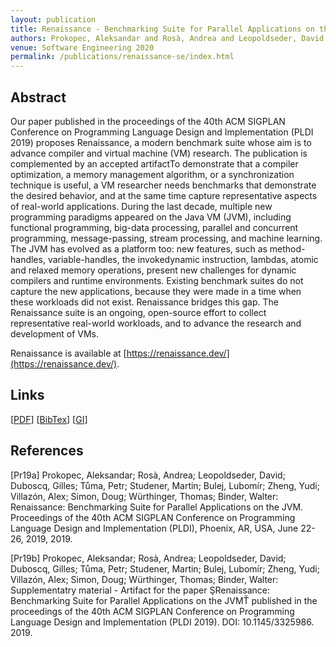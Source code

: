 ```yaml
---
layout: publication
title: Renaissance - Benchmarking Suite for Parallel Applications on the JVM (Experience Report)
authors: Prokopec, Aleksandar and Rosà, Andrea and Leopoldseder, David and Duboscq, Gilles and Tu̇ma, Petr and Studener, Martin and Bulej, Lubomír and Zheng, Yudi and Villazón, Alex and Simon, Doug and Würthinger, Thomas and Binder, Walter
venue: Software Engineering 2020
permalink: /publications/renaissance-se/index.html
---
```



## Abstract

Our paper published in the proceedings of the 40th ACM SIGPLAN Conference on Programming Language Design and Implementation (PLDI 2019) proposes Renaissance,
a modern benchmark suite whose aim is to advance compiler and virtual machine (VM) research. The publication is complemented by an accepted artifactTo demonstrate that a compiler optimization,
a memory management algorithm, or a synchronization technique is useful, a VM researcher needs benchmarks that demonstrate the desired behavior,
and at the same time capture representative aspects of real-world applications. During the last decade, multiple new programming paradigms appeared on the Java VM (JVM),
including functional programming, big-data processing, parallel and concurrent programming, message-passing, stream processing, and machine learning.
The JVM has evolved as a platform too: new features, such as method-handles, variable-handles, the invokedynamic instruction, lambdas, atomic and relaxed memory operations,
present new challenges for dynamic compilers and runtime environments. Existing benchmark suites do not capture the new applications,
because they were made in a time when these workloads did not exist. Renaissance bridges this gap.
The Renaissance suite is an ongoing, open-source effort to collect representative real-world workloads,
and to advance the research and development of VMs.

Renaissance is available at [https://renaissance.dev/](https://renaissance.dev/).

## Links

\[[PDF](/resources/docs/renaissance-se.pdf)\]
\[[BibTex](/resources/docs/bibtex/renaissance-se.bib)\]
\[[GI](https://dl.gi.de/handle/20.500.12116/31723)\]

## References

[Pr19a] Prokopec, Aleksandar; Rosà, Andrea; Leopoldseder, David; Duboscq, Gilles; Tůma, Petr;
Studener, Martin; Bulej, Lubomír; Zheng, Yudi; Villazón, Alex; Simon, Doug; Würthinger,
Thomas; Binder, Walter: Renaissance: Benchmarking Suite for Parallel Applications on the
JVM. Proceedings of the 40th ACM SIGPLAN Conference on Programming Language
Design and Implementation (PLDI), Phoenix, AR, USA, June 22-26, 2019, 2019.

[Pr19b] Prokopec, Aleksandar; Rosà, Andrea; Leopoldseder, David; Duboscq, Gilles; Tůma, Petr;
Studener, Martin; Bulej, Lubomír; Zheng, Yudi; Villazón, Alex; Simon, Doug; Würthinger,
Thomas; Binder, Walter: Supplementatry material - Artifact for the paper ŞRenaissance:
Benchmarking Suite for Parallel Applications on the JVMŤ published in the proceedings of
the 40th ACM SIGPLAN Conference on Programming Language Design and Implementation
(PLDI 2019). DOI: 10.1145/3325986. 2019.

